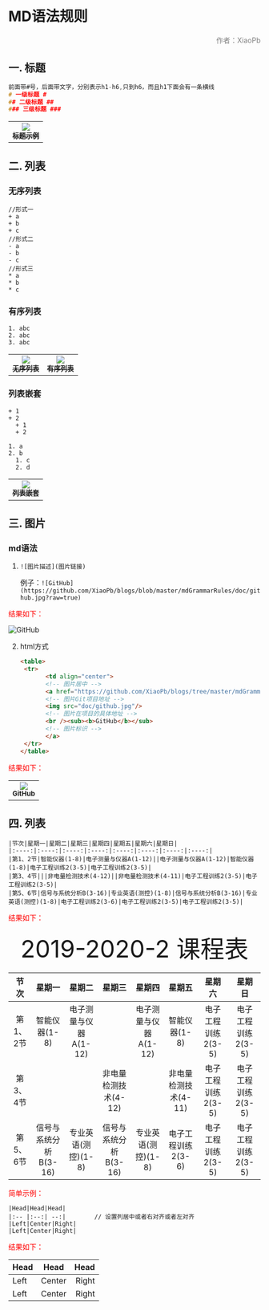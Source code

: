 # MD语法规则  #

<p align="right"><font color=gray>作者：XiaoPb</font></p>

## 一. 标题 ##

```c
前面带#号，后面带文字，分别表示h1-h6,只到h6，而且h1下面会有一条横线
# 一级标题 #
## 二级标题 ##
### 三级标题 ###
```
<table>
	<tr>
        <td align="center"><a href="https://github.com/XiaoPb/blogs/tree/master/mdGrammarRules"><img src="doc/1.png"/><br /><sub><b>标题示例</b></sub></a>
	</tr>
</table>

## 二. 列表

### 无序列表 ###

```
//形式一
+ a
+ b
+ c
//形式二
- a
- b
- c
//形式三
* a
* b
* c
```

### 有序列表 ###

```
1. abc
2. abc
3. abc
```
<table>
	<tr>
        <td align="center"><a href="https://github.com/XiaoPb/blogs/tree/master/mdGrammarRules"><img src="doc/2.png"/><br /><sub><b>无序列表</b></sub></a>
        <td align="center"><a href="https://github.com/XiaoPb/blogs/tree/master/mdGrammarRules"><img src="doc/3.png"/><br /><sub><b>有序列表</b></sub></a>
	</tr>
</table>

### 列表嵌套 ###

```
+ 1
+ 2
  + 1
  + 2
  
1. a
2. b
  1. c
  2. d
```
<table>
	<tr>
        <td align="center"><a href="https://github.com/XiaoPb/blogs/tree/master/mdGrammarRules"><img src="doc/4.png"/><br /><sub><b>列表嵌套</b></sub></a>
	</tr>
</table>

## 三. 图片 ##

### md语法 ###

1. ` ![图片描述](图片链接) `

   例子：``` ![GitHub](https://github.com/XiaoPb/blogs/blob/master/mdGrammarRules/doc/github.jpg?raw=true) ```

<p align="left"><font color="red">结果如下：</font></p>

   ![GitHub](https://github.com/XiaoPb/blogs/blob/master/mdGrammarRules/doc/github.jpg?raw=true)

2. html方式

   ```html
   <table>
   	<tr>
          <td align="center">
          <!-- 图片居中 -->
          <a href="https://github.com/XiaoPb/blogs/tree/master/mdGrammarRules">
          <!-- 图片Git项目地址 -->
          <img src="doc/github.jpg"/>
          <!-- 图片在项目的具体地址 -->
          <br /><sub><b>GitHub</b></sub>
          <!-- 图片标识 -->
          </a>
   	</tr>
   </table>
   ```
<p align="left"><font color="red">结果如下：</font></p>
   <table>
   	<tr>
          <td align="center">
          <a href="https://github.com/XiaoPb/blogs/tree/master/mdGrammarRules">
          <img src="doc/github.jpg"/>
          <br /><sub><b>GitHub</b></sub>
          </a>
   	</tr>
   </table>



## 四. 列表 ##

```
|节次|星期一|星期二|星期三|星期四|星期五|星期六|星期日|
|:----:|:----:|:----:|:----:|:----:|:----:|:----:|:----:|
|第1、2节|智能仪器(1-8)|电子测量与仪器A(1-12)||电子测量与仪器A(1-12)|智能仪器(1-8)|电子工程训练2(3-5)|电子工程训练2(3-5)|
|第3、4节|||非电量检测技术(4-12)||非电量检测技术(4-11)|电子工程训练2(3-5)|电子工程训练2(3-5)|
|第5、6节|信号与系统分析B(3-16)|专业英语(测控)(1-8)|信号与系统分析B(3-16)|专业英语(测控)(1-8)|电子工程训练2(3-6)|电子工程训练2(3-5)|电子工程训练2(3-5)|
```

<p align="left"><font color="red">结果如下：</font></p>

<p align="center"><font size="72px;">2019-2020-2 课程表</font></p>

|节次|星期一|星期二|星期三|星期四|星期五|星期六|星期日|
|:----:|:----:|:----:|:----:|:----:|:----:|:----:|:----:|
|第1、2节|智能仪器(1-8)|电子测量与仪器A(1-12)||电子测量与仪器A(1-12)|智能仪器(1-8)|电子工程训练2(3-5)|电子工程训练2(3-5)|
|第3、4节|||非电量检测技术(4-12)||非电量检测技术(4-11)|电子工程训练2(3-5)|电子工程训练2(3-5)|
|第5、6节|信号与系统分析B(3-16)|专业英语(测控)(1-8)|信号与系统分析B(3-16)|专业英语(测控)(1-8)|电子工程训练2(3-6)|电子工程训练2(3-5)|电子工程训练2(3-5)|

<p align="left"><font color="red">简单示例：</font></p>

```
|Head|Head|Head|
|:-- |:--:| --:|		// 设置列居中或者右对齐或者左对齐
|Left|Center|Right|
|Left|Center|Right|
```
<p align="left"><font color="red">结果如下：</font></p>

| Head |  Head  |  Head |
| :--- | :----: | ----: |
| Left | Center | Right |
| Left | Center | Right |